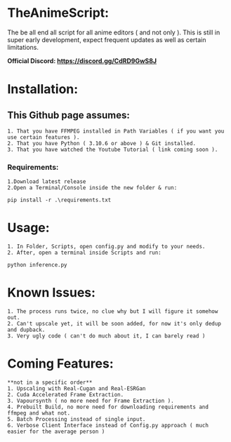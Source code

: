 # TheAnimeScript:
The be all end all script for all anime editors ( and not only ).
This is still in super early development, expect frequent updates as well as certain limitations.

**Official Discord: https://discord.gg/CdRD9GwS8J**

# Installation:
## This Github page assumes:
	1. That you have FFMPEG installed in Path Variables ( if you want you use certain features ).
	2. That you have Python ( 3.10.6 or above ) & Git installed.
	3. That you have watched the Youtube Tutorial ( link coming soon ).

### Requirements:
	1.Download latest release
	2.Open a Terminal/Console inside the new folder & run:
	
	pip install -r .\requirements.txt
	
# Usage:
	1. In Folder, Scripts, open config.py and modify to your needs.
	2. After, open a terminal inside Scripts and run:
	
	python inference.py

# Known Issues:
	1. The process runs twice, no clue why but I will figure it somehow out.
	2. Can't upscale yet, it will be soon added, for now it's only dedup and dupback.
	3. Very ugly code ( can't do much about it, I can barely read )

# Coming Features:
	**not in a specific order**
	1. Upscaling with Real-Cugan and Real-ESRGan
	2. Cuda Accelerated Frame Extraction.
	3. Vapoursynth ( no more need for Frame Extraction ).
	4. Prebuilt Build, no more need for downloading requirements and ffmpeg and what not.
	5. Batch Processing instead of single input.
	6. Verbose Client Interface instead of Config.py approach ( much easier for the average person )
	

